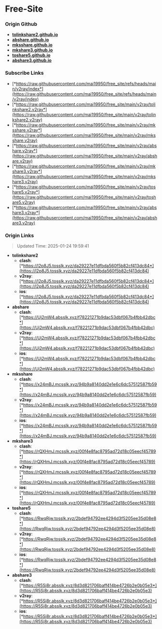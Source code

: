 # Free-Site

### Origin Github

- [**tolinkshare2.github.io**](https://github.com/tolinkshare2/tolinkshare2.github.io)
- [**abshare.github.io**](https://github.com/abshare/abshare.github.io)
- [**mksshare.github.io**](https://github.com/mksshare/mksshare.github.io)
- [**mkshare3.github.io**](https://github.com/mkshare3/mkshare3.github.io)
- [**toshare5.github.io**](https://github.com/toshare5/toshare5.github.io)
- [**abshare3.github.io**](https://github.com/abshare3/abshare3.github.io)

### Subscribe Links

- [*https://raw.githubusercontent.com/mai19950/free_site/refs/heads/main/v2ray/index*](https://raw.githubusercontent.com/mai19950/free_site/refs/heads/main/v2ray/index)
- [*https://raw.githubusercontent.com/mai19950/free_site/main/v2ray/tolinkshare2.v2ray*](https://raw.githubusercontent.com/mai19950/free_site/main/v2ray/tolinkshare2.v2ray)
- [*https://raw.githubusercontent.com/mai19950/free_site/main/v2ray/mksshare.v2ray*](https://raw.githubusercontent.com/mai19950/free_site/main/v2ray/mksshare.v2ray)
- [*https://raw.githubusercontent.com/mai19950/free_site/main/v2ray/abshare.v2ray*](https://raw.githubusercontent.com/mai19950/free_site/main/v2ray/abshare.v2ray)
- [*https://raw.githubusercontent.com/mai19950/free_site/main/v2ray/mkshare3.v2ray*](https://raw.githubusercontent.com/mai19950/free_site/main/v2ray/mkshare3.v2ray)
- [*https://raw.githubusercontent.com/mai19950/free_site/main/v2ray/toshare5.v2ray*](https://raw.githubusercontent.com/mai19950/free_site/main/v2ray/toshare5.v2ray)
- [*https://raw.githubusercontent.com/mai19950/free_site/main/v2ray/abshare3.v2ray*](https://raw.githubusercontent.com/mai19950/free_site/main/v2ray/abshare3.v2ray)

### Origin Links

> Updated Time: 2025-01-24 19:59:41

- **tolinkshare2**
  - **clash**: [*https://l2p8J5.tosslk.xyz/da29227e11dfbda560f5b82cf413dc84*](https://l2p8J5.tosslk.xyz/da29227e11dfbda560f5b82cf413dc84)
  - **v2ray**: [*https://l2p8J5.tosslk.xyz/da29227e11dfbda560f5b82cf413dc84*](https://l2p8J5.tosslk.xyz/da29227e11dfbda560f5b82cf413dc84)
  - **ios**: [*https://l2p8J5.tosslk.xyz/da29227e11dfbda560f5b82cf413dc84*](https://l2p8J5.tosslk.xyz/da29227e11dfbda560f5b82cf413dc84)
- **abshare**
  - **clash**: [*https://Uj2mW4.absslk.xyz/f78221271b9dac53dbf067b4fbb42dbc*](https://Uj2mW4.absslk.xyz/f78221271b9dac53dbf067b4fbb42dbc)
  - **v2ray**: [*https://Uj2mW4.absslk.xyz/f78221271b9dac53dbf067b4fbb42dbc*](https://Uj2mW4.absslk.xyz/f78221271b9dac53dbf067b4fbb42dbc)
  - **ios**: [*https://Uj2mW4.absslk.xyz/f78221271b9dac53dbf067b4fbb42dbc*](https://Uj2mW4.absslk.xyz/f78221271b9dac53dbf067b4fbb42dbc)
- **mksshare**
  - **clash**: [*https://x24mBJ.mcsslk.xyz/94b9a8140dd2e1e6c6dc57512587fb59*](https://x24mBJ.mcsslk.xyz/94b9a8140dd2e1e6c6dc57512587fb59)
  - **v2ray**: [*https://x24mBJ.mcsslk.xyz/94b9a8140dd2e1e6c6dc57512587fb59*](https://x24mBJ.mcsslk.xyz/94b9a8140dd2e1e6c6dc57512587fb59)
  - **ios**: [*https://x24mBJ.mcsslk.xyz/94b9a8140dd2e1e6c6dc57512587fb59*](https://x24mBJ.mcsslk.xyz/94b9a8140dd2e1e6c6dc57512587fb59)
- **mkshare3**
  - **clash**: [*https://rQXHmJ.mcsslk.xyz/00f4e8fac8795ad72d18c05eecf45789*](https://rQXHmJ.mcsslk.xyz/00f4e8fac8795ad72d18c05eecf45789)
  - **v2ray**: [*https://rQXHmJ.mcsslk.xyz/00f4e8fac8795ad72d18c05eecf45789*](https://rQXHmJ.mcsslk.xyz/00f4e8fac8795ad72d18c05eecf45789)
  - **ios**: [*https://rQXHmJ.mcsslk.xyz/00f4e8fac8795ad72d18c05eecf45789*](https://rQXHmJ.mcsslk.xyz/00f4e8fac8795ad72d18c05eecf45789)
- **toshare5**
  - **clash**: [*https://RwqRjw.tosslk.xyz/2bdef94792ee4294d3f5205ee35d08e8*](https://RwqRjw.tosslk.xyz/2bdef94792ee4294d3f5205ee35d08e8)
  - **v2ray**: [*https://RwqRjw.tosslk.xyz/2bdef94792ee4294d3f5205ee35d08e8*](https://RwqRjw.tosslk.xyz/2bdef94792ee4294d3f5205ee35d08e8)
  - **ios**: [*https://RwqRjw.tosslk.xyz/2bdef94792ee4294d3f5205ee35d08e8*](https://RwqRjw.tosslk.xyz/2bdef94792ee4294d3f5205ee35d08e8)
- **abshare3**
  - **clash**: [*https://R5Sj8r.absslk.xyz/8d3d821706baff414be4726b2e0b05e3*](https://R5Sj8r.absslk.xyz/8d3d821706baff414be4726b2e0b05e3)
  - **v2ray**: [*https://R5Sj8r.absslk.xyz/8d3d821706baff414be4726b2e0b05e3*](https://R5Sj8r.absslk.xyz/8d3d821706baff414be4726b2e0b05e3)
  - **ios**: [*https://R5Sj8r.absslk.xyz/8d3d821706baff414be4726b2e0b05e3*](https://R5Sj8r.absslk.xyz/8d3d821706baff414be4726b2e0b05e3)
